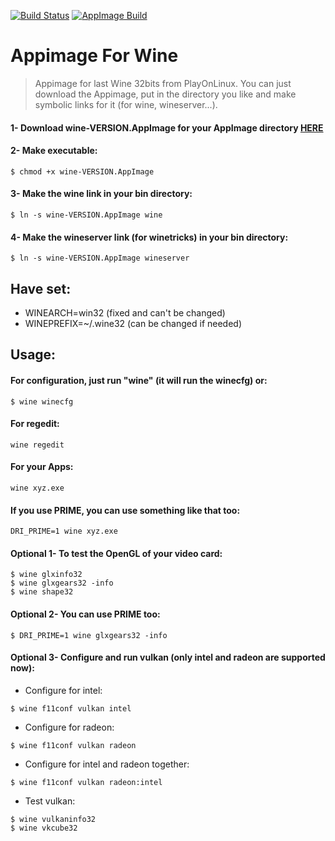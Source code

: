 [![Build Status](https://travis-ci.com/ferion11/Wine_Appimage.svg?branch=master)](https://travis-ci.com/ferion11/Wine_Appimage) [![AppImage Build](https://img.shields.io/badge/AppImage-build-blue)](https://github.com/ferion11/Wine_Appimage/releases)

# Appimage For Wine

>  Appimage for last Wine 32bits from PlayOnLinux. You can just download the Appimage, put in the directory you like and make symbolic links for it (for wine, wineserver...).

####  1- Download wine-VERSION.AppImage for your AppImage directory [HERE][WINE_release_continuous]

####  2- Make executable:
```
$ chmod +x wine-VERSION.AppImage
```

####  3- Make the wine link in your bin directory:
```
$ ln -s wine-VERSION.AppImage wine
```

####  4- Make the wineserver link (for winetricks) in your bin directory:
```
$ ln -s wine-VERSION.AppImage wineserver
```

##  Have set:
- WINEARCH=win32 (fixed and can't be changed)
- WINEPREFIX=~/.wine32 (can be changed if needed)

##  Usage:
####  For configuration, just run "wine" (it will run the winecfg) or:
```
$ wine winecfg
```
####  For regedit:
```
wine regedit
```
####  For your Apps:
```
wine xyz.exe
```
####  If you use PRIME, you can use something like that too:
```
DRI_PRIME=1 wine xyz.exe
```

####  Optional 1- To test the OpenGL of your video card:
```
$ wine glxinfo32
$ wine glxgears32 -info
$ wine shape32
```

####  Optional 2- You can use PRIME too:
```
$ DRI_PRIME=1 wine glxgears32 -info
```

####  Optional 3- Configure and run vulkan (only intel and radeon are supported now):
- Configure for intel:
```
$ wine f11conf vulkan intel
```
-  Configure for radeon:
```
$ wine f11conf vulkan radeon
```
-  Configure for intel and radeon together:
```
$ wine f11conf vulkan radeon:intel
```
-  Test vulkan:
```
$ wine vulkaninfo32
$ wine vkcube32
```

[WINE_release_continuous]: https://github.com/ferion11/Wine_Appimage/releases/tag/continuous "HERE"
